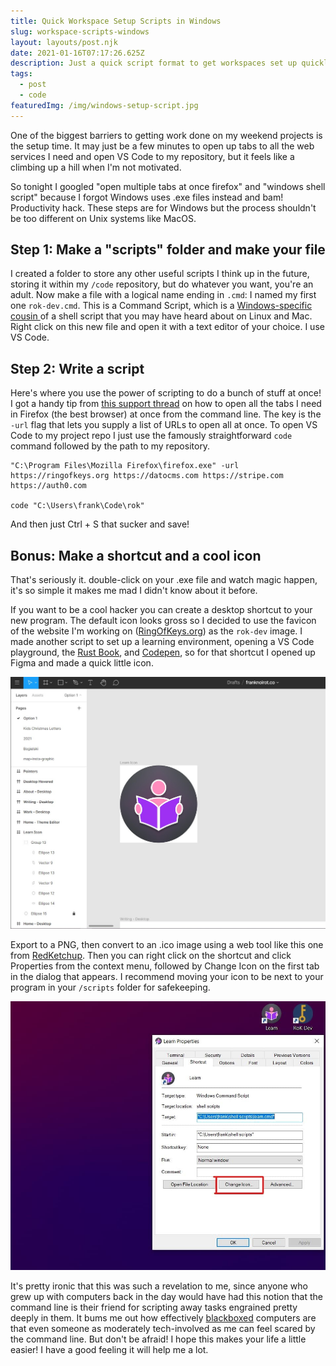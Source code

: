 ```yaml
---
title: Quick Workspace Setup Scripts in Windows
slug: workspace-scripts-windows
layout: layouts/post.njk
date: 2021-01-16T07:17:26.625Z
description: Just a quick script format to get workspaces set up quickly in Windows.
tags:
  - post
  - code
featuredImg: /img/windows-setup-script.jpg
---
```

One of the biggest barriers to getting work done on my weekend projects is the setup time. It may just be a few minutes to open up tabs to all the web services I need and open VS Code to my repository, but it feels like a climbing up a hill when I'm not motivated.

So tonight I googled "open multiple tabs at once firefox" and "windows shell script" because I forgot Windows uses .exe files instead and bam! Productivity hack. These steps are for Windows but the process shouldn't be too different on Unix systems like MacOS.

## Step 1: Make a "scripts" folder and make your file

I created a folder to store any other useful scripts I think up in the future, storing it within my `/code` repository, but do whatever you want, you're an adult. Now make a file with a logical name ending in `.cmd`: I named my first one `rok-dev.cmd`. This is a Command Script, which is a [Windows-specific cousin ](https://smallbusiness.chron.com/write-cmd-script-53226.html)of a shell script that you may have heard about on Linux and Mac. Right click on this new file and open it with a text editor of your choice. I use VS Code.

## Step 2: Write a script

Here's where you use the power of scripting to do a bunch of stuff at once! I got a handy tip from [this support thread](https://support.mozilla.org/en-US/questions/1203652) on how to open all the tabs I need in Firefox (the best browser) at once from the command line. The key is the `-url` flag that lets you supply a list of URLs to open all at once. To open VS Code to my project repo I just use the famously straightforward `code` command followed by the path to my repository.

```shell
"C:\Program Files\Mozilla Firefox\firefox.exe" -url https://ringofkeys.org https://datocms.com https://stripe.com https://auth0.com

code "C:\Users\frank\Code\rok"
```

And then just Ctrl + S that sucker and save!

## Bonus: Make a shortcut and a cool icon

That's seriously it. double-click on your .exe file and watch magic happen, it's so simple it makes me mad I didn't know about it before.

If you want to be a cool hacker you can create a desktop shortcut to your new program. The default icon looks gross so I decided to use the favicon of the website I'm working on ([RingOfKeys.org](https://ringofkeys.org)) as the `rok-dev` image. I made another script to set up a learning environment, opening a VS Code playground, the [Rust Book](https://doc.rust-lang.org/stable/book/title-page.html), and [Codepen](https://codepen.io), so for that shortcut I opened up Figma and made a quick little icon.

![Showing the Figma interface with my learning icon as a frame.](/img/windows-scripts_figma.jpg)

Export to a PNG, then convert to an .ico image using a web tool like this one from [RedKetchup](https://redketchup.io/icon-converter). Then you can right click on the shortcut and click Properties from the context menu, followed by Change Icon on the first tab in the dialog that appears. I recommend moving your icon to be next to your program in your `/scripts` folder for safekeeping.

![](/img/windows_scripts-change_icon.jpg)

It's pretty ironic that this was such a revelation to me, since anyone who grew up with computers back in the day would have had this notion that the command line is their friend for scripting away tasks engrained pretty deeply in them. It bums me out how effectively [blackboxed](https://en.wikipedia.org/wiki/Blackboxing) computers are that even someone as moderately tech-involved as me can feel scared by the command line. But don't be afraid! I hope this makes your life a little easier! I have a good feeling it will help me a lot.